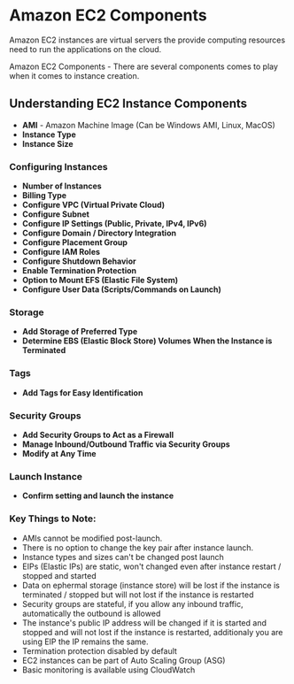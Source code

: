# Amazon EC2 Components

Amazon EC2 instances are virtual servers the provide computing resources need to run the applications on the cloud.

Amazon EC2 Components - There are several components comes to play when it comes to instance creation.

## Understanding EC2 Instance Components

- **AMI** - Amazon Machine Image (Can be Windows AMI, Linux, MacOS)
- **Instance Type**
- **Instance Size**

### Configuring Instances

- **Number of Instances**
- **Billing Type**
- **Configure VPC (Virtual Private Cloud)**
- **Configure Subnet**
- **Configure IP Settings (Public, Private, IPv4, IPv6)**
- **Configure Domain / Directory Integration**
- **Configure Placement Group**
- **Configure IAM Roles**
- **Configure Shutdown Behavior**
- **Enable Termination Protection**
- **Option to Mount EFS (Elastic File System)**
- **Configure User Data (Scripts/Commands on Launch)**

### Storage

- **Add Storage of Preferred Type**
- **Determine EBS (Elastic Block Store) Volumes When the Instance is Terminated**

### Tags

- **Add Tags for Easy Identification**

### Security Groups

- **Add Security Groups to Act as a Firewall**
- **Manage Inbound/Outbound Traffic via Security Groups**
- **Modify at Any Time**

### Launch Instance

- **Confirm setting and launch the instance**

### Key Things to Note:

- AMIs cannot be modified post-launch.
- There is no option to change the key pair after instance launch.
- Instance types and sizes can't be changed post launch
- EIPs (Elastic IPs) are static, won't changed even after instance restart / stopped and started
- Data on ephermal storage (instance store) will be lost if the instance is terminated / stopped but will not lost if the instance is restarted
- Security groups are stateful, if you allow any inbound traffic, automatically the outbound is allowed
- The instance's public IP address will be changed if it is started and stopped and will not lost if the instance is restarted, additionaly you are using EIP the IP remains the same. 
- Termination protection disabled by default
- EC2 instances can be part of Auto Scaling Group (ASG)
- Basic monitoring is available using CloudWatch
